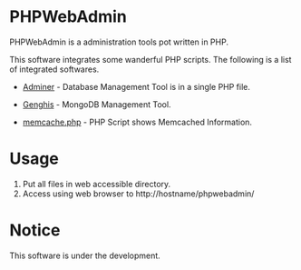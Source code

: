 # PHPWebAdmin


PHPWebAdmin is a administration tools pot written in PHP.

This software integrates some wanderful PHP scripts. The following is a list of integrated softwares.

  * [Adminer](http://www.adminer.org/) - Database Management Tool is in a single PHP file.

  * [Genghis](http://genghisapp.com/) - MongoDB Management Tool.

  * [memcache.php](http://livebookmark.net/journal/2008/05/21/memcachephp-stats-like-apcphp/) - PHP Script shows Memcached Information.

# Usage

  1. Put all files in web accessible directory.
  1. Access using web browser to http://hostname/phpwebadmin/

# Notice

This software is under the development.
